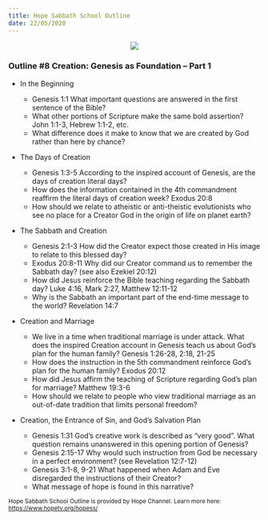 ```yaml
---
title: Hope Sabbath School Outline
date: 22/05/2020
---
```


<center><img src="https://sabbath-school.adventech.io/api/v1/images/misc/hope-ss-logo.jpg" /></center>

### Outline #8 Creation: Genesis as Foundation – Part 1

*  In the Beginning
	* Genesis 1:1 What important questions are answered in the first sentence of the Bible?
	* What other portions of Scripture make the same bold assertion? John 1:1-3, Hebrew 1:1-2, etc.
	* What difference does it make to know that we are created by God rather than here by chance?

*  The Days of Creation
	* Genesis 1:3-5 According to the inspired account of Genesis, are the days of creation literal days?
	* How does the information contained in the 4th commandment reaffirm the literal days of creation week? Exodus 20:8
	* How should we relate to atheistic or anti-theistic evolutionists who see no place for a Creator God in the origin of life on planet earth?

*  The Sabbath and Creation
	* Genesis 2:1-3 How did the Creator expect those created in His image to relate to this blessed day?
	* Exodus 20:8-11 Why did our Creator command us to remember the Sabbath day? (see also Ezekiel 20:12)
	* How did Jesus reinforce the Bible teaching regarding the Sabbath day? Luke 4:16, Mark 2:27, Matthew 12:11-12
	* Why is the Sabbath an important part of the end-time message to the world? Revelation 14:7

*  Creation and Marriage
	* We live in a time when traditional marriage is under attack.  What does the inspired Creation account in Genesis teach us about God’s plan for the human family? Genesis 1:26-28, 2:18, 21-25
	* How does the instruction in the 5th commandment reinforce God’s plan for the human family? Exodus 20:12
	* How did Jesus affirm the teaching of Scripture regarding God’s plan for marriage? Matthew 19:3-6
	* How should we relate to people who view traditional marriage as an out-of-date tradition that limits personal freedom?

*  Creation, the Entrance of Sin, and God’s Salvation Plan
	* Genesis 1:31 God’s creative work is described as “very good”. What question remains unanswered in this opening portion of Genesis?
	* Genesis 2:15-17 Why would such instruction from God be necessary in a perfect environment? (see Revelation 12:7-12)
	* Genesis 3:1-8, 9-21 What happened when Adam and Eve disregarded the instructions of their Creator?
	* What message of hope is found in this narrative?


<small>Hope Sabbath School Outline is provided by Hope Channel. Learn more here: https://www.hopetv.org/hopess/</small>